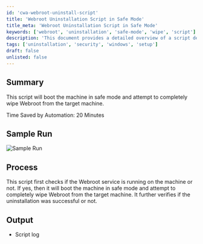```yaml
---
id: 'cwa-webroot-uninstall-script'
title: 'Webroot Uninstallation Script in Safe Mode'
title_meta: 'Webroot Uninstallation Script in Safe Mode'
keywords: ['webroot', 'uninstallation', 'safe-mode', 'wipe', 'script']
description: 'This document provides a detailed overview of a script designed to boot a machine in safe mode and completely remove Webroot from the target machine. It includes a summary of the process, a sample run, and the expected output, ensuring users can effectively utilize the script for uninstallation.'
tags: ['uninstallation', 'security', 'windows', 'setup']
draft: false
unlisted: false
---
```

## Summary

This script will boot the machine in safe mode and attempt to completely wipe Webroot from the target machine.

Time Saved by Automation: 20 Minutes

## Sample Run

![Sample Run](..\..\..\static\img\Webroot---Force-Uninstall-Reboot\image_1.png)

## Process

This script first checks if the Webroot service is running on the machine or not. If yes, then it will boot the machine in safe mode and attempt to completely wipe Webroot from the target machine. It further verifies if the uninstallation was successful or not.

## Output

- Script log



